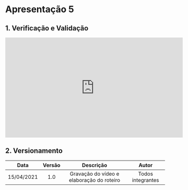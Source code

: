 # Apresentação 5

## 1. Verificação e Validação

<div align="center">
    <iframe width="560" height="315" src="https://www.youtube.com/embed/rL6BZZq6vOI" frameborder="0" allow="accelerometer; autoplay; clipboard-write; encrypted-media; gyroscope; picture-in-picture" allowfullscreen></iframe></iframe>
</div>

## 2. Versionamento

|    Data    | Versão |            Descrição             |      Autor      |
| :--------: | :----: | :------------------------------: | :-------------: |
| 15/04/2021 |  1.0   |  Gravação do vídeo e elaboração do roteiro |Todos integrantes|